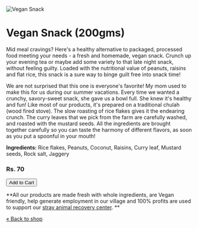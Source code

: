 <!-- 

Title: Sweet and savory, Vegan snack

-->
![Vegan Snack](https://scontent.fdel2-1.fna.fbcdn.net/v/t45.5328-0/c0.0.540.540/p180x540/18084135_1490473687637674_3291517847364173824_n.jpg?oh=2590a6b8a7d8f0cde6c8ec3db4fa9112&oe=5A42D47B)

Vegan Snack (200gms)
===
Mid meal cravings? Here's a healthy alternative to packaged, processed food meeting your needs - a fresh and homemade, vegan snack. Crunch up your evening tea or maybe add some variety to that late night snack, without feeling guilty. Loaded with the nutritional value of peanuts, raisins and flat rice, this snack is a sure way to binge guilt free into snack time!

We are not surprised that this one is everyone's favorite! My mom used to make this for us during our summer vacations. Every time we wanted a crunchy, savory-sweet snack, she gave us a bowl full. She knew it's healthy and fun! Like most of our products, it's prepared on a traditional chulah (wood fired stove). The slow roasting of rice flakes gives it the endearing crunch. The curry leaves that we pick from the farm are carefully washed, and roasted with the mustard seeds. All the ingredients are brought together carefully so you can taste the harmony of different flavors, as soon as you put a spoonful in your mouth!

**Ingredients:** Rice flakes, Peanuts, Coconut, Raisins, Curry leaf, Mustard seeds, Rock salt, Jaggery 

### Rs. 70

<form action="https://www.e-junkie.com/ecom/gb.php?c=cart&cl=328984&i=vgnsnk&ejc=2" method="POST" target="ej_ejc" accept-charset="UTF-8">
<input type="button" border="0"  value="Add to Cart" class="ec_ejc_thkbx" onClick="return EJEJC_lc(this.parentNode);">
</form>

**All our products are made fresh with whole ingredients, are Vegan friendly, help generate employment in our village and 100% profits are used to support our [stray animal recovery center](/?p=recovery). **

[&laquo; Back to shop](/?p=shop)
